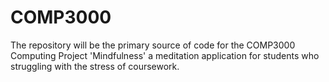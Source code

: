 # COMP3000
The repository will be the primary source of code for the COMP3000 Computing Project 'Mindfulness' a meditation application for students who struggling with the stress of coursework.
